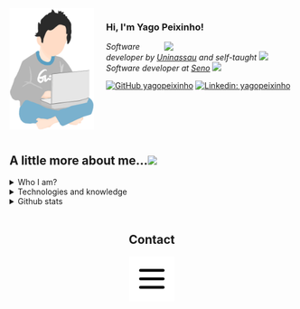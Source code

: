 <img align="left" style="margin-right: 21px" width="150" src="assets/images/meninoDePijama.jpg"/>

<h3> 
    Hi, I'm Yago Peixinho! 
</h3>

<img align="right" src="https://media.giphy.com/media/cIn5fTcjnKhStIeAef/giphy.gif" width="230">
    <p>
        <em>Software developer by
            <a href="https://www.uninassau.edu.br">Uninassau</a>
            and self-taught
            <img src="https://media.giphy.com/media/1etn2BmiW0nOgoZHTL/giphy.gif" width="30">
</br>
      Software developer at 
            <a href="https://www.seno-ti.com.br">Seno</a>
            <img src="https://media.giphy.com/media/ZbNJojSbuJvIIVGl2t/giphy.gif" width="30">     
        </em>
    </p>

[![GitHub yagopeixinho](https://img.shields.io/github/followers/yagopeixinho?label=follow&style=social)](https://github.com/yagopeixinho)
[![Linkedin: yagopeixinho](https://img.shields.io/badge/-yagopeixinho-blue?style=flat-square&logo=Linkedin&logoColor=white&link=https://www.linkedin.com/in/yagopeixinho/)](https://www.linkedin.com/in/yagopeixinho/)

<br>
<br>
<br>
<br>

## A little more about me...<img src="https://media.giphy.com/media/l74vwdp2hpeATzE1si/giphy.gif" width="60">

<details>
    <summary>
         Who I am?
    </summary>
    
<br>

<img src="assets/images/yagoPeixinhoSoftwareDeveloperBannerNoTitle.png" width="100%">
Hey, what's up? My name is Yago Peixinho and I am currently a software developer and programmer. I'm always willing to learn new things, especially when it comes to technology. Feel free to visit my repositories and message me through my social networks.

<br>

<br>
    
- Born and raised in Brazil
- Student and technology enthusiast
- Self-taught
- Send me a [instagram direct](https://www.instagram.com/yagopeixinho/) and let be friends ( ﾉ ^ ｰ ^)ﾉ
- One of my hobbies is playing video games, [send me a message](https://www.instagram.com/yagopeixinho/) and let's play together :D

</details>

<details>
    <summary>
        Technologies and knowledge    
    </summary>

```javascript
const yagoPeixinho = {
  createdAt: Tue Jan 21 2003 19:20:00 GMT-0300,
  industryKnowledge: [Scrum],
  toolsAndTechnologies: [
    React.js,
    JavaScript,
    HTML,
    CSS,
    MySQL,
    Docker,
    Git,
    SCSS,
    Axios,
    Libraries,
    helpTools: [
        Postman,
        Jira,
        Bitbucket,
        Confluence,
        Figma,
        MySQL Workbench
    ]
  ],
  languages: ["portuguese", "english"],
};
```

</details>

<details>
    <summary>
         Github stats
    </summary>

<br>
<br>

<div align="center">
    <img width=100% src="https://github-readme-streak-stats.herokuapp.com/?user=yagopeixinho&theme=react&border=61dafb&hide_border=true" alt="yago peixinho"/>
<div>

<div>
    <img width=49.7% src="https://github-readme-stats.vercel.app/api?username=yagopeixinho&show_icons=true&theme=react&border_color=61dafb&hide_border=true" />
    <img  width=49.7% src="https://github-readme-stats.vercel.app/api/top-langs/?username=yagopeixinho&title_color=61dafb&text_color=ffffff&icon_color=61dafb&bg_color=20232a&langs_count=8&layout=compact&border_color=61dafb&hide_border=true" />
</div>

<div>
    <img src="https://activity-graph.herokuapp.com/graph?username=yagopeixinho&theme=react-dark&bg_color=20232a&hide_border=true" width="100%"/>
</div>

</details>

<br>

<div align="center">

## Contact

[<img src="assets/icons/menu.png" width="80px">](https://beacons.ai/yagopeixinho)

</div>
